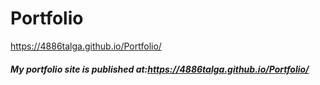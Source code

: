 # Portfolio

 https://4886talga.github.io/Portfolio/
 ##### My portfolio site is published at:<https://4886talga.github.io/Portfolio/>